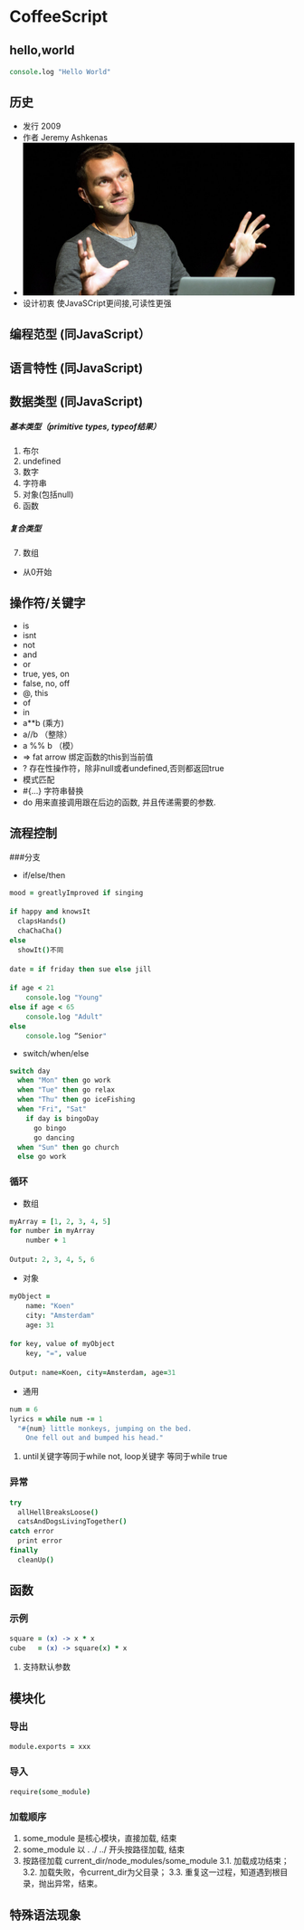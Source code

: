 # CoffeeScript

## hello,world
```coffeescript
console.log "Hello World"
```
## 历史
* 发行 2009
* 作者 Jeremy Ashkenas
* ![](https://github.com/mingchaoyan/MyUsedLanguages/blob/master/CoffeeScript/CoffeeScript-Jeremy-Ashkenas-2009.jpg)
* 设计初衷 使JavaSCript更间接,可读性更强

## 编程范型 (同JavaScript）


## 语言特性 (同JavaScript)

## 数据类型 (同JavaScript)

##### 基本类型（primitive types, typeof结果）
1. 布尔
2. undefined
3. 数字
4. 字符串
5. 对象(包括null)
6. 函数

##### 复合类型
7. 数组
* 从0开始

## 操作符/关键字

* is
* isnt
* not
* and
* or
* true, yes, on
* false, no, off
* @, this
* of
* in
* a\*\*b (乘方)
* a//b （整除）
* a %% b （模）
* => fat arrow 绑定函数的this到当前值
* ? 存在性操作符，除非null或者undefined,否则都返回true
* 模式匹配
* \#{...} 字符串替换
* do 用来直接调用跟在后边的函数, 并且传递需要的参数.

## 流程控制

###分支

* if/else/then

```coffeescript
mood = greatlyImproved if singing

if happy and knowsIt
  clapsHands()
  chaChaCha()
else
  showIt()不同

date = if friday then sue else jill

if age < 21
    console.log "Young"
else if age < 65
    console.log "Adult"
else
    console.log “Senior"
```

* switch/when/else

```coffeescript
switch day
  when "Mon" then go work
  when "Tue" then go relax
  when "Thu" then go iceFishing
  when "Fri", "Sat"
    if day is bingoDay
      go bingo
      go dancing
  when "Sun" then go church
  else go work
```
### 循环

* 数组

```coffeescript
myArray = [1, 2, 3, 4, 5]
for number in myArray
    number + 1

Output: 2, 3, 4, 5, 6
```

* 对象

```coffeescript
myObject =
    name: "Koen"
    city: "Amsterdam"
    age: 31

for key, value of myObject
    key, "=", value

Output: name=Koen, city=Amsterdam, age=31
```
* 通用

```coffeescript
num = 6
lyrics = while num -= 1
  "#{num} little monkeys, jumping on the bed.
    One fell out and bumped his head."
```
1. until关键字等同于while not, loop关键字 等同于while true

### 异常

```coffeescript
try
  allHellBreaksLoose()
  catsAndDogsLivingTogether()
catch error
  print error
finally
  cleanUp()
```

## 函数

### 示例
```coffeescript
square = (x) -> x * x
cube   = (x) -> square(x) * x
```
1. 支持默认参数

## 模块化

### 导出

```coffeescript
module.exports = xxx
```

### 导入
```coffeescript
require(some_module)
```

### 加载顺序
1. some_module 是核心模块，直接加载, 结束
2. some_module 以 . ./ ../ 开头按路径加载, 结束
3. 按路径加载 current_dir/node_modules/some_module
3.1. 加载成功结束；
3.2. 加载失败，令current_dir为父目录；
3.3. 重复这一过程，知道遇到根目录，抛出异常，结束。

## 特殊语法现象
